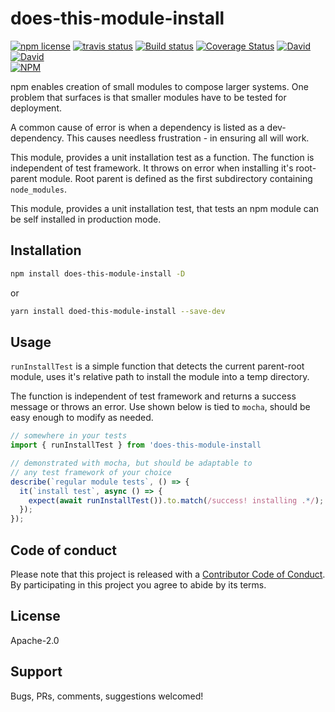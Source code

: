 # does-this-module-install

<!-- badge -->
[![npm license](https://img.shields.io/npm/l/does-this-module-install.svg)](https://www.npmjs.com/package/does-this-module-install)
[![travis status](https://img.shields.io/travis/sramam/does-this-module-install.svg)](https://travis-ci.org/sramam/does-this-module-install)
[![Build status](https://ci.appveyor.com/api/projects/status/90am2usst4qeutgi?svg=true)](https://ci.appveyor.com/project/sramam/does-this-module-install)
[![Coverage Status](https://coveralls.io/repos/github/sramam/does-this-module-install/badge.svg?branch=master)](https://coveralls.io/github/sramam/does-this-module-install?branch=master)
[![David](https://david-dm.org/sramam/does-this-module-install/status.svg)](https://david-dm.org/sramam/does-this-module-install)
[![David](https://david-dm.org/sramam/does-this-module-install/dev-status.svg)](https://david-dm.org/sramam/does-this-module-install?type=dev)
<br/>
[![NPM](https://nodei.co/npm/does-this-module-install.png?downloads=true&downloadRank=true&stars=true)](https://nodei.co/npm/does-this-module-install/)
<!-- endbadge -->

npm enables creation of small modules to compose larger systems.
One problem that surfaces is that smaller modules have to be tested for
deployment.

A common cause of error is when a dependency is listed as a dev-dependency.
This causes needless frustration - in ensuring all will work.

This module, provides a unit installation test as a function.
The function is independent of test framework. It throws on error
when installing it's root-parent module. Root parent is defined as
the first subdirectory containing `node_modules`.

This module, provides a unit installation test, that tests an
npm module can be self installed in production mode.

## Installation

```bash
npm install does-this-module-install -D
```

or

```bash
yarn install doed-this-module-install --save-dev
```

## Usage

`runInstallTest` is a simple function that detects the current parent-root module,
uses it's relative path to install the module into a temp directory.

The function is independent of test framework and returns a success message or throws an error.
Use shown below is tied to `mocha`, should be easy enough to modify as needed.

```TypeScript
// somewhere in your tests
import { runInstallTest } from 'does-this-module-install

// demonstrated with mocha, but should be adaptable to
// any test framework of your choice
describe(`regular module tests`, () => {
  it(`install test`, async () => {
    expect(await runInstallTest()).to.match(/success! installing .*/);
  });
});
```

## Code of conduct

Please note that this project is released with a [Contributor Code of Conduct](code-of-conduct.md).
By participating in this project you agree to abide by its terms.

## License

Apache-2.0

## Support

Bugs, PRs, comments, suggestions welcomed!
